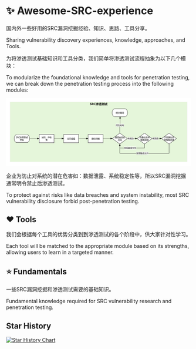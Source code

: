 # :sparkles: Awesome-SRC-experience

国内外一些好用的SRC漏洞挖掘经验、知识、思路、工具分享。

Sharing vulnerability discovery experiences, knowledge, approaches, and Tools.

为将渗透测试基础知识和工具分类，我们简单将渗透测试流程抽象为以下几个模块：

To modularize the foundational knowledge and tools for penetration testing, we can break down the penetration testing process into the following modules:

![](https://github.com/owl234/Awesome-SRC-experience/blob/main/img/FlowChart.png)

企业为防止对系统的潜在危害如：数据泄露、系统稳定性等，所以SRC漏洞挖掘通常明令禁止后渗透测试。

To protect against risks like data breaches and system instability, most SRC vulnerability disclosure forbid post-penetration testing.

## :heart: Tools

我们会根据每个工具的优势分类到到渗透测试的各个阶段中，供大家针对性学习。

Each tool will be matched to the appropriate module based on its strengths, allowing users to learn in a targeted manner.

## :star: Fundamentals

一些SRC漏洞挖掘和渗透测试需要的基础知识。

Fundamental knowledge required for SRC vulnerability research and penetration testing.

## Star History

[![Star History Chart](https://api.star-history.com/svg?repos=owl234/Awesome-SRC-experience&type=Date)](https://star-history.com/#owl234/Awesome-SRC-experience&Date)
